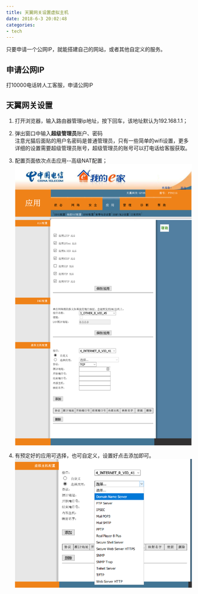 ```yaml
---
title: 天翼网关设置虚拟主机
date: 2018-6-3 20:02:48
categories:
- tech
---
```

只要申请一个公网IP，就能搭建自己的网站，或者其他自定义的服务。
<!-- more -->
## 申请公网IP
打10000电话转人工客服，申请公网IP
## 天翼网关设置
1. 打开浏览器，输入路由器管理ip地址，按下回车，该地址默认为192.168.1.1；

2. 弹出窗口中输入**超级管理员**账户、密码  
注意光猫后面贴的用户名密码是普通管理员，只有一些简单的wifi设置，更多详细的设置需要超级管理员账号，超级管理员的账号可以打电话给客服获取。
3. 配置页面依次点击应用--高级NAT配置；
![](assets/2018-06-03_201333.png)

4. 有预定好的应用可选择，也可自定义，设置好点击添加即可。
![](assets/20180603201428.png)